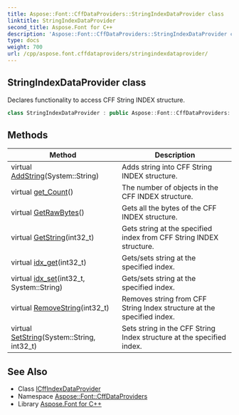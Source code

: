 ```yaml
---
title: Aspose::Font::CffDataProviders::StringIndexDataProvider class
linktitle: StringIndexDataProvider
second_title: Aspose.Font for C++
description: 'Aspose::Font::CffDataProviders::StringIndexDataProvider class. Declares functionality to access CFF String INDEX structure in C++.'
type: docs
weight: 700
url: /cpp/aspose.font.cffdataproviders/stringindexdataprovider/
---
```

## StringIndexDataProvider class


Declares functionality to access CFF String INDEX structure.

```cpp
class StringIndexDataProvider : public Aspose::Font::CffDataProviders::ICffIndexDataProvider
```

## Methods

| Method | Description |
| --- | --- |
| virtual [AddString](./addstring/)(System::String) | Adds string into CFF String INDEX structure. |
| virtual [get_Count](./get_count/)() | The number of objects in the CFF INDEX structure. |
| virtual [GetRawBytes](./getrawbytes/)() | Gets all the bytes of the CFF INDEX structure. |
| virtual [GetString](./getstring/)(int32_t) | Gets string at the specified index from CFF String INDEX structure. |
| virtual [idx_get](./idx_get/)(int32_t) | Gets/sets string at the specified index. |
| virtual [idx_set](./idx_set/)(int32_t, System::String) | Gets/sets string at the specified index. |
| virtual [RemoveString](./removestring/)(int32_t) | Removes string from CFF String Index structure at the specified index. |
| virtual [SetString](./setstring/)(System::String, int32_t) | Sets string in the CFF String Index structure at the specified index. |
## See Also

* Class [ICffIndexDataProvider](../icffindexdataprovider/)
* Namespace [Aspose::Font::CffDataProviders](../)
* Library [Aspose.Font for C++](../../)
